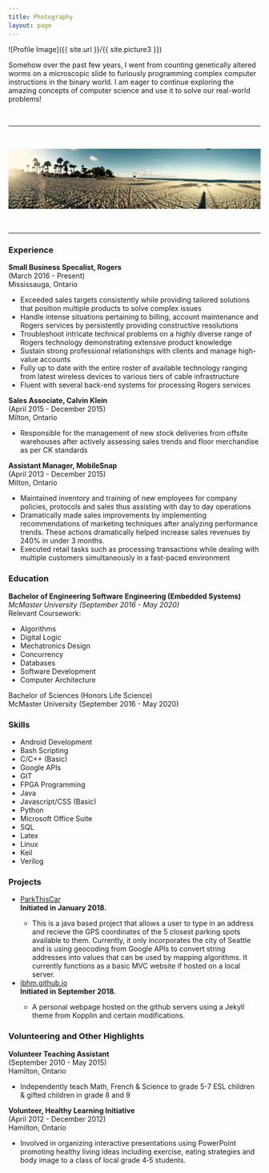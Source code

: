 ```yaml
---
title: Photography 
layout: page
---
```

![Profile Image]({{ site.url }}/{{ site.picture3 }})

<p>Somehow over the past few years, I went from counting genetically altered worms on a microscopic slide to furiously programming complex computer instructions in the binary world. I am eager to continue exploring the amazing concepts of computer science and use it to solve our real-world problems!</p>


<br />
<hr>
<br />

<div markdown="1">

![cover](assets/images/f2.jpg)

</div>

<br />
<hr>

<h3><a id="Experience" style="text-decoration:none">Experience</a></h3>
	<b>Small Business Specalist, Rogers</b>
		<br />(March 2016 - Present)  
		<br />Mississauga, Ontario  
		<ul>
			<li>Exceeded sales targets consistently while providing tailored solutions that position multiple products to solve complex issues </li>
			<li>Handle intense situations pertaining to billing, account maintenance and Rogers services by persistently providing constructive resolutions </li>
			<li>Troubleshoot intricate technical problems on a highly diverse range of Rogers technology demonstrating extensive product knowledge </li>
			<li>Sustain strong professional relationships with clients and manage high-value accounts </li>
			<li> Fully up to date with the entire roster of available technology ranging from latest wireless devices to various tiers of cable infrastructure </li>
			<li> Fluent with several back-end systems for processing Rogers services </li>
		</ul>	
	<b>Sales Associate, Calvin Klein</b>
		<br />(April 2015 - December 2015) 
		<br />Milton, Ontario  
		<ul>
			<li>Responsible for the management of new stock deliveries from offsite warehouses after actively assessing sales trends and floor merchandise as per CK standards </li>
		</ul>	
	<b>Assistant Manager, MobileSnap</b>
		<br />(April 2013 - December 2015)  
		<br />Milton, Ontario 
		<ul>
			<li>Maintained inventory and training of new employees for company policies, protocols and sales thus assisting with day to day operations </li>
			<li>Dramatically made sales improvements by implementing recommendations of marketing techniques after analyzing performance trends. These actions dramatically helped increase sales revenues by 240% in under 3 months.</li>
			<li>Executed retail tasks such as processing transactions while dealing with multiple customers simultaneously in a fast-paced environment </li>
		</ul>

<h3><a id="Education" style="text-decoration:none">Education</a></h3>
<b>Bachelor of Engineering Software Engineering (Embedded Systems)</b>
		<br /><i>McMaster University (September 2016 - May 2020)</i>
		<br />Relevant Coursework:
		<ul>
			<li>Algorithms</li>
			<li>Digital Logic</li>
			<li>Mechatronics Design</li>
			<li>Concurrency</li>
			<li>Databases</li>
			<li>Software Development</li>
			<li>Computer Architecture</li>
		</ul>

Bachelor of Sciences (Honors Life Science)
		<br />McMaster University (September 2016 - May 2020)

<h3><a id="Skills" style="text-decoration:none">Skills</a></h3>
	<ul class="skill-list">
		<li>Android Development</li>
		<li>Bash Scripting</li>
		<li>C/C++ (Basic)</li>
		<li>Google APIs</li>
		<li>GIT</li>
		<li>FPGA Programming</li>
		<li>Java</li>
		<li>Javascript/CSS (Basic)</li>
		<li>Python</li>
		<li>Microsoft Office Suite</li>
		<li>SQL</li>
		<li>Latex</li>
		<li>Linux</li>
		<li>Keil</li>
		<li>Verilog</li>
	</ul>

<h3><a id="Projects" style="text-decoration:none">Projects</a></h3>
<ul>
	<li><a href="https://github.com/ibhm/ParkThisCar">ParkThisCar</a></li>
	<b>Initiated in January 2018.</b>
		<ul>
			<li>This is a java based project that allows a user to type in an address and recieve the GPS coordinates of the 5 closest parking spots available to them. Currently, it only incorporates the city of Seattle and is using geocoding from Google APIs to convert string addresses into values that can be used by mapping algorithms. It currently functions as a basic MVC website if hosted on a local server. 
			</li>
		</ul>
	<li><a href="https://github.com/ibhm/ibhm.github.io">ibhm.github.io</a></li>
	<b>Initiated in September 2018.</b>
	<ul>
		<li>A personal webpage hosted on the github servers using a Jekyll theme from Kopplin and certain modifications.  
		</li>
	</ul>
</ul>

<h3><a id="Volunteering and Other Highlights" style="text-decoration:none">Volunteering and Other Highlights</a></h3>
	<b>Volunteer Teaching Assistant</b>
		<br />(September 2010 - May 2015)  
		<br />Hamilton, Ontario  
		<ul>
			<li>Independently teach Math, French & Science to grade 5-7 ESL children & gifted children in grade 8 and 9    </li>
		</ul>
	<b>Volunteer, Healthy Learning Initiative</b>
		<br />(April 2012 - December 2012) 
		<br />Hamilton, Ontario  
		<ul>
			<li>Involved in organizing interactive presentations using PowerPoint promoting healthy living ideas including exercise, eating strategies and body image to a class of local grade 4‐5 students. </li>
		</ul>

